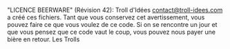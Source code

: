 "LICENCE BEERWARE" (Révision 42):
Troll d'Idées <contact@troll-idees.com> a créé ces fichiers. 
Tant que vous conservez cet avertissement,
vous pouvez faire ce que vous voulez de ce code. Si on se rencontre un jour et
que vous pensez que ce code vaut le coup, vous pouvez nous payer une bière en
retour.
Les Trolls
